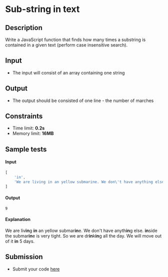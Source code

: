 # Sub-string in text

## Description
Write a JavaScript function that finds how many times a substring is contained in a given text (perform case insensitive search).

## Input
- The input will consist of an array containing one string

## Output
- The output should be consisted of one line - the number of marches

## Constraints
- Time limit: **0.2s**
- Memory limit: **16MB**

## Sample tests

#### Input
```js
[
	'in',
	'We are living in an yellow submarine. We don\'t have anything else. inside the submarine is very tight. So we are drinking all the day. We will move out of it in 5 days.'
]
```

#### Output
```
9
```

#### Explanation
We are liv**in**g **in** an yellow submar**in**e. We don't have anyth**in**g else. **in**side the submar**in**e is very tight. So we are dr**in**k**in**g all the day. We will move out of it **in** 5 days.

## Submission
- Submit your code [here](http://bgcoder.com/Contests/Compete/Index/364#2)
